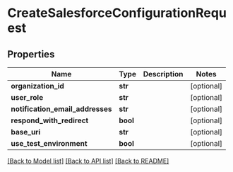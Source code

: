 # CreateSalesforceConfigurationRequest

## Properties
Name | Type | Description | Notes
------------ | ------------- | ------------- | -------------
**organization_id** | **str** |  | [optional] 
**user_role** | **str** |  | [optional] 
**notification_email_addresses** | **str** |  | [optional] 
**respond_with_redirect** | **bool** |  | [optional] 
**base_uri** | **str** |  | [optional] 
**use_test_environment** | **bool** |  | [optional] 

[[Back to Model list]](../README.md#documentation-for-models) [[Back to API list]](../README.md#documentation-for-api-endpoints) [[Back to README]](../README.md)

